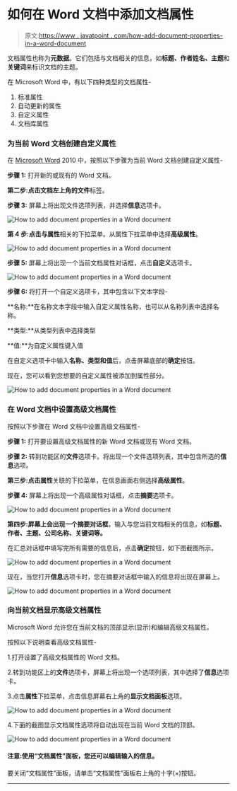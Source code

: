 # 如何在 Word 文档中添加文档属性

> 原文:[https://www . javatpoint . com/how-add-document-properties-in-a-word-document](https://www.javatpoint.com/how-to-add-document-properties-in-a-word-document)

文档属性也称为**元数据**。它们包括与文档相关的信息，如**标题、作者姓名、主题**和**关键词**来标识文档的主题。

在 Microsoft Word 中，有以下四种类型的文档属性-

1.  标准属性
2.  自动更新的属性
3.  自定义属性
4.  文档库属性

### 为当前 Word 文档创建自定义属性

在 [Microsoft Word](https://www.javatpoint.com/ms-word-tutorial) 2010 中，按照以下步骤为当前 Word 文档创建自定义属性-

**步骤 1:** 打开新的或现有的 Word 文档。

**第二步:**点击文档左上角的**文件**标签。

**步骤 3:** 屏幕上将出现文件选项列表，并选择**信息**选项卡。

![How to add document properties in a Word document](img/02efb09ba1a06b8961b45367e5056154.png)

**第 4 步:**点击与**属性**相关的下拉菜单。从属性下拉菜单中选择**高级属性**。

![How to add document properties in a Word document](img/00cb5e1183d54aaff5c5d0d4f2558177.png)

**步骤 5:** 屏幕上将出现一个当前文档属性对话框，点击**自定义**选项卡。

![How to add document properties in a Word document](img/6b8aba623ef19f32a1e879719478d86a.png)

**步骤 6:** 将打开一个自定义选项卡，其中包含以下文本字段-

**名称:**在名称文本字段中输入自定义属性名称，也可以从名称列表中选择名称。

**类型:**从类型列表中选择类型

**值:**为自定义属性键入值

在自定义选项卡中输入**名称、类型和值**后，点击屏幕底部的**确定**按钮。

现在，您可以看到您想要的自定义属性被添加到属性部分。

![How to add document properties in a Word document](img/dbf3a77ffce62d8179a41a0c92e0352a.png)

### 在 Word 文档中设置高级文档属性

按照以下步骤在 Word 文档中设置高级文档属性-

**步骤 1:** 打开要设置高级文档属性的新 Word 文档或现有 Word 文档。

**步骤 2:** 转到功能区的**文件**选项卡。将出现一个文件选项列表，其中包含所选的**信息**选项。

**第三步:**点击**属性**关联的下拉菜单，在信息画面右侧选择**高级属性**。

**步骤 4:** 屏幕上将出现一个高级属性对话框，点击**摘要**选项卡。

![How to add document properties in a Word document](img/988a14bb4b0aa4542182e1748a38ec18.png)

**第四步:**屏幕上会出现一个**摘要对话框**，输入与您当前文档相关的信息，如**标题、作者、主题、公司名称、关键词等。**

在汇总对话框中填写完所有需要的信息后，点击**确定**按钮，如下图截图所示。

![How to add document properties in a Word document](img/39b5f49166d18ca8ca334b18b03e0041.png)

现在，当您打开**信息**选项卡时，您在摘要对话框中输入的信息将出现在屏幕上。

![How to add document properties in a Word document](img/a5b8087bce9649f05bc981dc5a05453c.png)

### 向当前文档显示高级文档属性

Microsoft Word 允许您在当前文档的顶部显示(显示)和编辑高级文档属性。

按照以下说明查看高级文档属性-

1.打开设置了高级文档属性的 Word 文档。

2.转到功能区上的**文件**选项卡，屏幕上将出现一个选项列表，其中选择了**信息**选项卡。

3.点击**属性**下拉菜单，点击信息屏幕右上角的**显示文档面板**选项。

![How to add document properties in a Word document](img/8274f0e22c943cd4e2ecdb5ad928275e.png)

4.下面的截图显示文档属性选项将自动出现在当前 Word 文档的顶部。

![How to add document properties in a Word document](img/97c6bd80af3f81416b6fb1e8a311b572.png)

#### 注意:使用“文档属性”面板，您还可以编辑输入的信息。

要关闭“文档属性”面板，请单击“文档属性”面板右上角的十字(×)按钮。

* * *